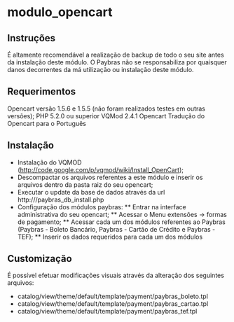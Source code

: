 modulo_opencart
===============

Instruções
----------

É altamente recomendável a realização de backup de todo o seu site antes da instalação deste módulo. O Paybras não se responsabiliza por quaisquer danos decorrentes da má utilização ou instalação deste módulo.

Requerimentos
-------------

Opencart versão 1.5.6 e 1.5.5 (não foram realizados testes em outras versões);
PHP 5.2.0 ou superior
VQMod 2.4.1 Opencart
Tradução do Opencart para o Português

Instalação
----------

* Instalação do VQMOD (http://code.google.com/p/vqmod/wiki/Install_OpenCart);
* Descompactar os arquivos referentes a este módulo e inserir os arquivos dentro da pasta raiz do seu opencart;
* Executar o update da base de dados através da url http://<seu-site>/paybras_db_install.php
* Configuração dos módulos paybras:
** Entrar na interface administrativa do seu opencart;
** Acessar o Menu extensões -> formas de pagamento;
** Acessar cada um dos módulos referentes ao Paybras (Paybras - Boleto Bancário, Paybras - Cartão de Crédito e Paybras - TEF);
** Inserir os dados requeridos para cada um dos módulos

Customização
------------

É possível efetuar modificações visuais através da alteração dos seguintes arquivos: 

* catalog/view/theme/default/template/payment/paybras_boleto.tpl
* catalog/view/theme/default/template/payment/paybras_cartao.tpl
* catalog/view/theme/default/template/payment/paybras_tef.tpl

